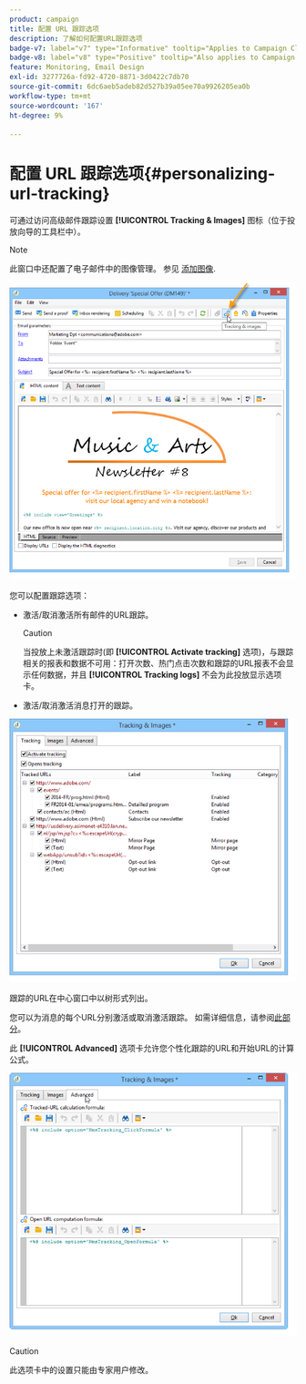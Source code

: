 ```yaml
---
product: campaign
title: 配置 URL 跟踪选项
description: 了解如何配置URL跟踪选项
badge-v7: label="v7" type="Informative" tooltip="Applies to Campaign Classic v7"
badge-v8: label="v8" type="Positive" tooltip="Also applies to Campaign v8"
feature: Monitoring, Email Design
exl-id: 3277726a-fd92-4720-8871-3d0422c7db70
source-git-commit: 6dc6aeb5adeb82d527b39a05ee70a9926205ea0b
workflow-type: tm+mt
source-wordcount: '167'
ht-degree: 9%

---
```


# 配置 URL 跟踪选项{#personalizing-url-tracking}



可通过访问高级邮件跟踪设置 **[!UICONTROL Tracking & Images]** 图标（位于投放向导的工具栏中）。

>[!NOTE]
>
>此窗口中还配置了电子邮件中的图像管理。 参见 [添加图像](defining-the-email-content.md#adding-images).

![](assets/s_ncs_user_email_del_tracking_ico.png)

您可以配置跟踪选项：

* 激活/取消激活所有邮件的URL跟踪。

   >[!CAUTION]
   >
   >当投放上未激活跟踪时(即 **[!UICONTROL Activate tracking]** 选项)，与跟踪相关的报表和数据不可用：打开次数、热门点击次数和跟踪的URL报表不会显示任何数据，并且 **[!UICONTROL Tracking logs]** 不会为此投放显示选项卡。

* 激活/取消激活消息打开的跟踪。

![](assets/s_ncs_user_email_del_tracking_param.png)

跟踪的URL在中心窗口中以树形式列出。

您可以为消息的每个URL分别激活或取消激活跟踪。 如需详细信息，请参阅[此部分](how-to-configure-tracked-links.md)。

此 **[!UICONTROL Advanced]** 选项卡允许您个性化跟踪的URL和开始URL的计算公式。

![](assets/s_ncs_user_email_del_tracking_param_adv.png)

>[!CAUTION]
>
>此选项卡中的设置只能由专家用户修改。
